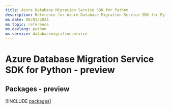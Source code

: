 ```yaml
---
title: Azure Database Migration Service SDK for Python
description: Reference for Azure Database Migration Service SDK for Python
ms.date: 08/01/2024
ms.topic: reference
ms.devlang: python
ms.service: databasemigrationservice
---
```

# Azure Database Migration Service SDK for Python - preview
## Packages - preview
[!INCLUDE [packages](database-migration-service-index.md)]